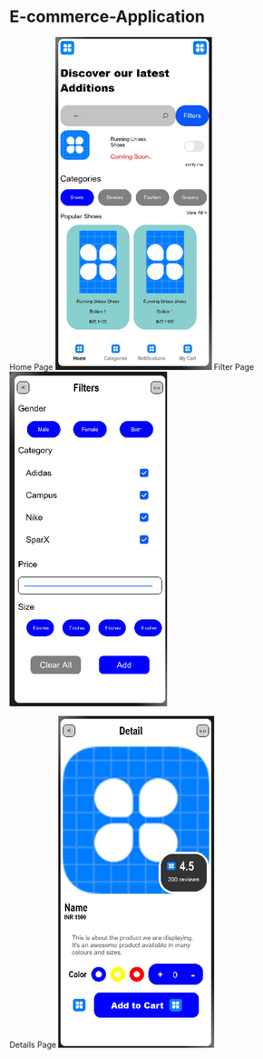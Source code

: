 # E-commerce-Application

Home Page
![](image/home.png)
Filter Page
![](image/filter.png)

Details Page
![](image/details.png)
